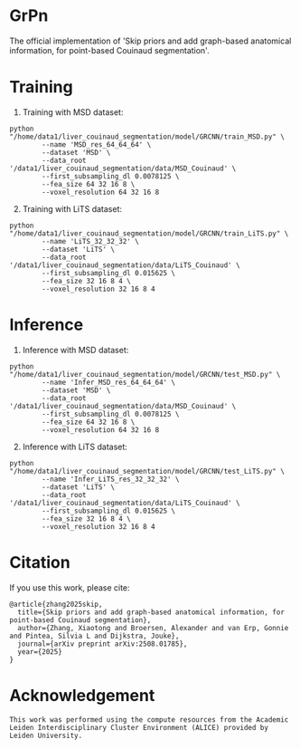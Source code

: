 # GrPn
The official implementation of 'Skip priors and add graph-based anatomical information, for point-based Couinaud segmentation'.

# Training
1. Training with MSD dataset:
```
python "/home/data1/liver_couinaud_segmentation/model/GRCNN/train_MSD.py" \
        --name 'MSD_res_64_64_64' \
        --dataset 'MSD' \
        --data_root '/data1/liver_couinaud_segmentation/data/MSD_Couinaud' \
        --first_subsampling_dl 0.0078125 \
        --fea_size 64 32 16 8 \
        --voxel_resolution 64 32 16 8
```
2. Training with LiTS dataset:
```
python "/home/data1/liver_couinaud_segmentation/model/GRCNN/train_LiTS.py" \
        --name 'LiTS_32_32_32' \
        --dataset 'LiTS' \
        --data_root '/data1/liver_couinaud_segmentation/data/LiTS_Couinaud' \
        --first_subsampling_dl 0.015625 \
        --fea_size 32 16 8 4 \
        --voxel_resolution 32 16 8 4
```

# Inference
1. Inference with MSD dataset:
```
python "/home/data1/liver_couinaud_segmentation/model/GRCNN/test_MSD.py" \
        --name 'Infer_MSD_res_64_64_64' \
        --dataset 'MSD' \
        --data_root '/data1/liver_couinaud_segmentation/data/MSD_Couinaud' \
        --first_subsampling_dl 0.0078125 \
        --fea_size 64 32 16 8 \
        --voxel_resolution 64 32 16 8
```
2. Inference with LiTS dataset:
```
python "/home/data1/liver_couinaud_segmentation/model/GRCNN/test_LiTS.py" \
        --name 'Infer_LiTS_res_32_32_32' \
        --dataset 'LiTS' \
        --data_root '/data1/liver_couinaud_segmentation/data/LiTS_Couinaud' \
        --first_subsampling_dl 0.015625 \
        --fea_size 32 16 8 4 \
        --voxel_resolution 32 16 8 4
```

# Citation
If you use this work, please cite:
```
@article{zhang2025skip,
  title={Skip priors and add graph-based anatomical information, for point-based Couinaud segmentation},
  author={Zhang, Xiaotong and Broersen, Alexander and van Erp, Gonnie and Pintea, Silvia L and Dijkstra, Jouke},
  journal={arXiv preprint arXiv:2508.01785},
  year={2025}
}
```

# Acknowledgement
```
This work was performed using the compute resources from the Academic Leiden Interdisciplinary Cluster Environment (ALICE) provided by Leiden University.
```
